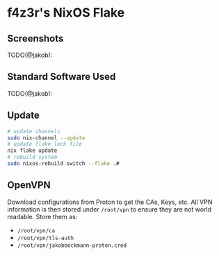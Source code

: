 # f4z3r's NixOS Flake

## Screenshots

TODO(@jakob):

## Standard Software Used

TODO(@jakob): 

## Update

```sh
# update channels
sudo nix-channel --update
# update flake lock file
nix flake update
# rebuild system
sudo nixos-rebuild switch --flake .#
```

## OpenVPN

Download configurations from Proton to get the CAs, Keys, etc. All VPN information is then stored
under `/root/vpn` to ensure they are not world readable. Store them as:

- `/root/vpn/ca`
- `/root/vpn/tls-auth`
- `/root/vpn/jakobbeckmann-proton.cred`
